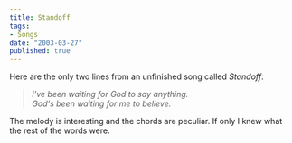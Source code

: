 ```yaml
--- 
title: Standoff
tags:
- Songs
date: "2003-03-27"
published: true
---
```


<p> Here are the only two lines from an unfinished song called <em>Standoff</em>: </p>
<blockquote>
<em> I've been waiting for God to say anything. <br /> God's been waiting for me to believe. </em>
</blockquote>
<p> The melody is interesting and the chords are peculiar. If only I knew what the rest of the words were. </p>
